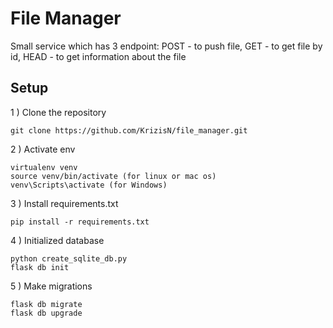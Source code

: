 # File Manager

Small service which has 3 endpoint: POST - to push file, GET - to get file by id, 
HEAD - to get information about the file

## Setup

1 ) Clone the repository

````commandline
git clone https://github.com/KrizisN/file_manager.git
````

2 ) Activate env
```commandline
virtualenv venv
source venv/bin/activate (for linux or mac os)
venv\Scripts\activate (for Windows)
```

3 ) Install requirements.txt
```commandline
pip install -r requirements.txt
```

4 ) Initialized database
```commandline
python create_sqlite_db.py
flask db init
```

5 ) Make migrations
```commandline
flask db migrate
flask db upgrade
```



